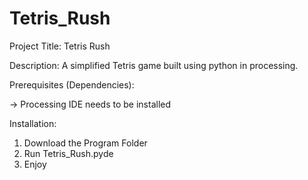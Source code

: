 # Tetris_Rush
Project Title: Tetris Rush

Description: A simplified Tetris game built using python in processing.

Prerequisites (Dependencies):

-> Processing IDE needs to be installed

Installation:

1. Download the Program Folder
2. Run Tetris_Rush.pyde
3. Enjoy

